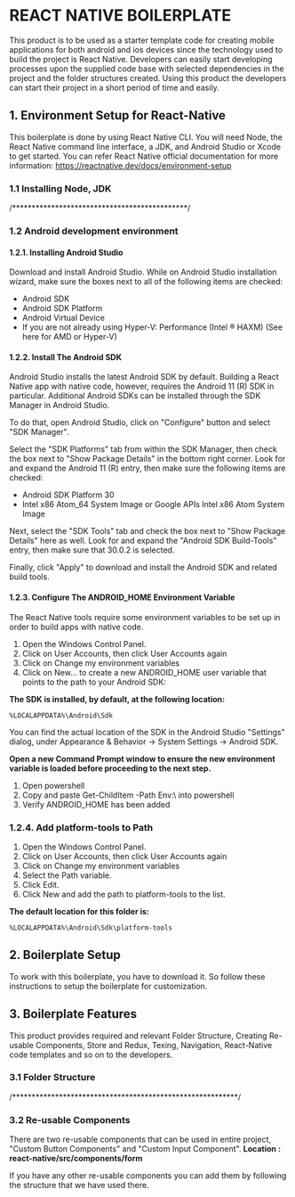 # REACT NATIVE BOILERPLATE

This product is to be used as a starter template code for creating mobile applications for both android and ios devices since the technology used to build the project is React Native. Developers can easily start developing processes upon the supplied code base with selected dependencies in the project and the folder structures created. Using this product the developers can start their project in a short period of time and easily.

## 1. Environment Setup for React-Native

 This boilerplate is done by using React Native CLI. You will need Node, the React Native command line interface, a JDK, and Android Studio or Xcode to get started.
 You can refer React Native official documentation for more information: https://reactnative.dev/docs/environment-setup

### 1.1 Installing Node, JDK

/*********************************************/

### 1.2 Android development environment

#### 1.2.1. Installing Android Studio

Download and install Android Studio. While on Android Studio installation wizard, make sure the boxes next to all of the following items are checked:
 * Android SDK
 * Android SDK Platform
 * Android Virtual Device
 * If you are not already using Hyper-V: Performance (Intel ® HAXM) (See here for AMD or Hyper-V)

#### 1.2.2. Install The Android SDK

Android Studio installs the latest Android SDK by default. Building a React Native app with native code, however, requires the Android 11 (R) SDK in particular. Additional Android SDKs can be installed through the SDK Manager in Android Studio.

To do that, open Android Studio, click on "Configure" button and select "SDK Manager".

Select the "SDK Platforms" tab from within the SDK Manager, then check the box next to "Show Package Details" in the bottom right corner. Look for and expand the Android 11 (R) entry, then make sure the following items are checked:

 * Android SDK Platform 30
 * Intel x86 Atom_64 System Image or Google APIs Intel x86 Atom System Image

Next, select the "SDK Tools" tab and check the box next to "Show Package Details" here as well. Look for and expand the "Android SDK Build-Tools" entry, then make sure that 30.0.2 is selected.

Finally, click "Apply" to download and install the Android SDK and related build tools.

#### 1.2.3. Configure The ANDROID_HOME Environment Variable

The React Native tools require some environment variables to be set up in order to build apps with native code.

 1. Open the Windows Control Panel.
 2. Click on User Accounts, then click User Accounts again
 3. Click on Change my environment variables
 4. Click on New... to create a new ANDROID_HOME user variable that points to the path to your Android SDK:

**The SDK is installed, by default, at the following location:**

    %LOCALAPPDATA%\Android\Sdk

You can find the actual location of the SDK in the Android Studio "Settings" dialog, under Appearance & Behavior → System Settings → Android SDK.

**Open a new Command Prompt window to ensure the new environment variable is loaded before proceeding to the next step.**

 1. Open powershell
 2. Copy and paste Get-ChildItem -Path Env:\ into powershell
 3. Verify ANDROID_HOME has been added

### 1.2.4. Add platform-tools to Path

 1. Open the Windows Control Panel.
 2. Click on User Accounts, then click User Accounts again
 3. Click on Change my environment variables
 4. Select the Path variable.
 5. Click Edit.
 6. Click New and add the path to platform-tools to the list.

**The default location for this folder is:**

    %LOCALAPPDATA%\Android\Sdk\platform-tools

## 2. Boilerplate Setup

To work with this boilerplate, you have to download it. So follow these instructions to setup the boilerplate for customization.

## 3. Boilerplate Features

This product provides required and relevant Folder Structure, Creating Re-usable Components, Store and Redux, Texing, Navigation, React-Native code templates and so on to the developers.

### 3.1 Folder Structure

/**********************************************************/

### 3.2 Re-usable Components

There are two re-usable components that can be used in entire project, "Custom Button Components" and "Custom Input Component".
     **Location : react-native/src/components/form**
     
If you have any other re-usable components you can add them by following the structure that we have used there. 


